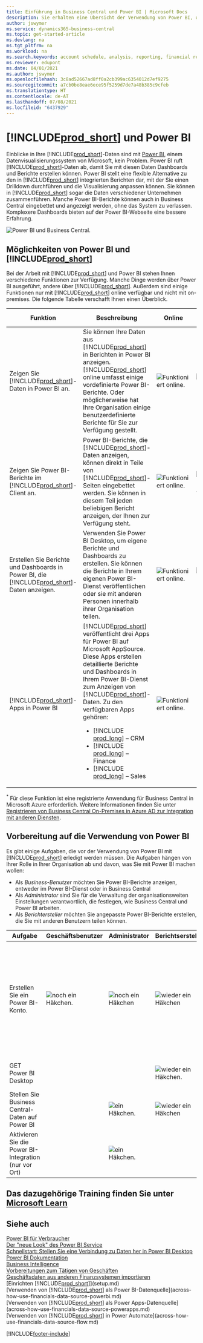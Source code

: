 ```yaml
---
title: Einführung in Business Central und Power BI | Microsoft Docs
description: Sie erhalten eine Übersicht der Verwendung von Power BI, um Erkenntnisse, Business Intelligence und KPIs aus Ihren Business Central-Daten zu erhalten.
author: jswymer
ms.service: dynamics365-business-central
ms.topic: get-started-article
ms.devlang: na
ms.tgt_pltfrm: na
ms.workload: na
ms.search.keywords: account schedule, analysis, reporting, financial report, business intelligence, KPI
ms.reviewer: edupont
ms.date: 04/01/2021
ms.author: jswymer
ms.openlocfilehash: 3c8ad52667ad8ff0a2cb399ac6354012d7ef9275
ms.sourcegitcommit: a7cb0be8eae6ece95f5259d7de7a48b385c9cfeb
ms.translationtype: HT
ms.contentlocale: de-AT
ms.lasthandoff: 07/08/2021
ms.locfileid: "6437929"
---
```

# <a name="prod_short-and-power-bi"></a>[!INCLUDE[prod_short](includes/prod_short.md)] und Power BI

Einblicke in Ihre [!INCLUDE[prod_short](includes/prod_short.md)]-Daten sind mit [Power BI](https://powerbi.microsoft.com), einem Datenvisualisierungssystem von Microsoft, kein Problem. Power BI ruft [!INCLUDE[prod_short](includes/prod_short.md)]-Daten ab, damit Sie mit diesen Daten Dashboards und Berichte erstellen können. Power BI stellt eine flexible Alternative zu den in [!INCLUDE[prod_short](includes/prod_short.md)] integrierten Berichten dar, mit der Sie einen Drilldown durchführen und die Visualisierung anpassen können. Sie können in [!INCLUDE[prod_short](includes/prod_short.md)] sogar die Daten verschiedener Unternehmen zusammenführen. Manche Power BI-Berichte können auch in Business Central eingebettet und angezeigt werden, ohne das System zu verlassen. Komplexere Dashboards bieten auf der Power BI-Webseite eine bessere Erfahrung.

![Power BI und Business Central.](media/power-bi-intro.png)

## <a name="what-you-can-do-with-power-bi-and-prod_short"></a>Möglichkeiten von Power BI und [!INCLUDE[prod_short](includes/prod_short.md)]

Bei der Arbeit mit [!INCLUDE[prod_short](includes/prod_short.md)] und Power BI stehen Ihnen verschiedene Funktionen zur Verfügung. Manche Dinge werden über Power BI ausgeführt, andere über [!INCLUDE[prod_short](includes/prod_short.md)]. Außerdem sind einige Funktionen nur mit [!INCLUDE[prod_short](includes/prod_short.md)] online verfügbar und nicht mit on-premises. Die folgende Tabelle verschafft Ihnen einen Überblick.

|Funktion|Beschreibung|Online|On-premises|Weitere Informationen|
|-------|-----------|--------------|-----------|----------------|
|Zeigen Sie [!INCLUDE[prod_short](includes/prod_short.md)]-Daten in Power BI an.|Sie können Ihre Daten aus [!INCLUDE[prod_short](includes/prod_short.md)] in Berichten in Power BI anzeigen. [!INCLUDE[prod_short](includes/prod_short.md)] online umfasst einige vordefinierte Power BI-Berichte. Oder möglicherweise hat Ihre Organisation einige benutzerdefinierte Berichte für Sie zur Verfügung gestellt.|![Funktioniert online.](media/check.png)|![Funktioniert lokal](media/check.png)|[Siehe ...](across-working-with-business-central-in-powerbi.md)|
|Zeigen Sie Power BI-Berichte im [!INCLUDE[prod_short](includes/prod_short.md)]-Client an.| Power BI-Berichte, die [!INCLUDE[prod_short](includes/prod_short.md)]-Daten anzeigen, können direkt in Teile von [!INCLUDE[prod_short](includes/prod_short.md)]-Seiten eingebettet werden. Sie können in diesem Teil jeden beliebigen Bericht anzeigen, der Ihnen zur Verfügung steht. |![Funktioniert online.](media/check.png)|![Funktioniert lokal](media/check.png)<sup>[*](#onprem)</sup>|[Siehe ...](across-working-with-powerbi.md).|
|Erstellen Sie Berichte und Dashboards in Power BI, die [!INCLUDE[prod_short](includes/prod_short.md)]-Daten anzeigen.|Verwenden Sie Power BI Desktop, um eigene Berichte und Dashboards zu erstellen. Sie können die Berichte in Ihrem eigenen Power BI-Dienst veröffentlichen oder sie mit anderen Personen innerhalb ihrer Organisation teilen.|![Funktioniert online.](media/check.png)|![Funktioniert lokal](media/check.png)|[Siehe ...](across-how-use-financials-data-source-powerbi.md)
|[!INCLUDE[prod_short](includes/prod_short.md)]-Apps in Power BI| [!INCLUDE[prod_short](includes/prod_short.md)] veröffentlicht drei Apps für Power BI auf Microsoft AppSource. Diese Apps erstellen detaillierte Berichte und Dashboards in Ihrem Power BI-Dienst zum Anzeigen von [!INCLUDE[prod_short](includes/prod_short.md)]-Daten. Zu den verfügbaren Apps gehören: <ul><li>[!INCLUDE [prod_long](includes/prod_long.md)] – CRM </li><li>[!INCLUDE [prod_long](includes/prod_long.md)] – Finance </li><li>[!INCLUDE [prod_long](includes/prod_long.md)] – Sales </li></ul>  |![Funktioniert online.](media/check.png)||[Siehe ...](across-powerbi-business-central-apps.md)

<a name="onprem"><sup>*</sup></a> Für diese Funktion ist eine registrierte Anwendung für Business Central in Microsoft Azure erforderlich. Weitere Informationen finden Sie unter [Registrieren von Business Central On-Premises in Azure AD zur Integration mit anderen Diensten](/dynamics365/business-central/dev-itpro/administration/register-app-azure).

## <a name="getting-ready-to-use-power-bi"></a>Vorbereitung auf die Verwendung von Power BI

Es gibt einige Aufgaben, die vor der Verwendung von Power BI mit [!INCLUDE[prod_short](includes/prod_short.md)] erledigt werden müssen. <!-- Some of the tasks are typically only done by administrators or super users.--> Die Aufgaben hängen von Ihrer Rolle in Ihrer Organisation ab und davon, was Sie mit Power BI machen wollen:

- Als *Business-Benutzer* möchten Sie Power BI-Berichte anzeigen, entweder im Power BI-Dienst oder in Business Central
- Als *Administrator* sind Sie für die Verwaltung der organisationsweiten Einstellungen verantwortlich, die festlegen, wie Business Central und Power BI arbeiten.
- Als *Berichtersteller* möchten Sie angepasste Power BI-Berichte erstellen, die Sie mit anderen Benutzern teilen können.

|Aufgabe|Geschäftsbenutzer|Administrator|Berichtsersteller|Weitere Informationen|
|----|-------------|-------------|-----------------------|----------------|
|Erstellen Sie ein Power BI-Konto.|![noch ein Häkchen.](media/check.png)|![noch ein Häkchen](media/check.png)|![wieder ein Häkchen](media/check.png)|Gehen Sie zu [https://powerbi.microsoft.com](https://powerbi.microsoft.com). Verwenden Sie bei der Registrierung für ein Konto Ihre geschäftliche E-Mail-Adresse und Ihr zugehöriges Kennwort. <br /><br/>Für die Anmeldung benötigen Sie eine Lizenz, aber in den meisten Fällen sollten Sie bereits eine kostenlose Lizenz besitzen. Weitere Informationen finden Sie unter [Power BI Lizenzierung](admin-powerbi-setup.md#license).|
|GET Power BI Desktop|||![wieder ein Häkchen.](media/check.png)|Zum Herunterladen gehen Sie zu [Power BI Desktop](https://powerbi.microsoft.com/desktop/). Weitere Informationen finden Sie unter [Power BI Desktop beziehen](/power-bi/fundamentals/desktop-get-the-desktop).
|Stellen Sie Business Central-Daten auf Power BI||![ein Häkchen.](media/check.png)|![wieder ein Häkchen](media/check.png)|[Daten über API-Seiten oder OData-Webdienste exponieren](admin-powerbi-setup.md#exposedata)
|Aktivieren Sie die Power BI-Integration<br />(nur vor Ort)||![ein Häkchen.](media/check.png)||[Business Central lokal für die Power BI-Integration festlegen](admin-powerbi-setup.md#setup)|


<!--



1. If you're using [!INCLUDE[prod_short](includes/prod_short.md)] on-premises, make sure your deployment meets the requirements outlined in [Set up [!INCLUDE[prod_short](includes/prod_short.md)] on-premises for Power BI integration](admin-powerbi-setup.md#setup). This task is typically an administrative task.

2. Expose Business Central data through API pages or published web services.

    Business Central online automatically included several pages as APIs. For more information, see [Business Central API V2.0](/dynamics365/business-central/dev-itpro/api-reference/v2.0/). Application developers for Business Central online can create custom API pages that you can then consume in reports. For more information, see [Developing a Custom API](/dynamics365/business-central/dev-itpro/developer/devenv-develop-custom-api).

   Codeunit, page, and query objects can be published as OData web services. There are many web services published by default. An easy way to find the web services is to search for *web services* in [!INCLUDE[prod_short](includes/prod_short.md)]. For more information about publishing web services, see [Publish a Web Service](across-how-publish-web-service.md).

3. Get a Power BI account.

   To do anything with Power BI and [!INCLUDE[prod_short](includes/prod_short.md)], whether you're an administrator or just a consumer, you'll need Power BI service account. To get an account, go to [https://powerbi.microsoft.com](https://powerbi.microsoft.com). To sign up for an account, use your work email address and password. Sign-up requires that you have a license, but in most cases you should already have a free license. For more information, see [Power BI Licensing](admin-powerbi-setup.md#license).

4. If you want to create your own Power BI reports, get Power BI Desktop.

   You can download [Power BI Desktop](https://powerbi.microsoft.com/desktop/). For more information, see [Get Power BI Desktop](/power-bi/fundamentals/desktop-get-the-desktop).

-->

## <a name="see-related-training-at-microsoft-learn"></a>Das dazugehörige Training finden Sie unter [Microsoft Learn](/learn/modules/configure-powerbi-excel-dynamics-365-business-central/index)

## <a name="see-also"></a>Siehe auch

[Power BI für Verbraucher](/power-bi/consumer/end-user-consumer)  
[Der "neue Look" des Power BI Service](/power-bi/service-new-look)  
[Schnellstart: Stellen Sie eine Verbindung zu Daten her in Power BI Desktop](/power-bi/desktop-quickstart-connect-to-data)  
[Power BI Dokumentation](/power-bi/)  
[Business Intelligence](bi.md)  
[Vorbereitungen zum Tätigen von Geschäften](ui-get-ready-business.md)  
[Geschäftsdaten aus anderen Finanzsystemen importieren](across-import-data-configuration-packages.md)  
[Einrichten [!INCLUDE[prod_short](includes/prod_short.md)]](setup.md)  
[Verwenden von [!INCLUDE[prod_short](includes/prod_short.md)] als Power BI-Datenquelle](across-how-use-financials-data-source-powerbi.md)  
[Verwenden von [!INCLUDE[prod_short](includes/prod_short.md)] als Power Apps-Datenquelle](across-how-use-financials-data-source-powerapps.md)  
[Verwenden von [!INCLUDE[prod_short](includes/prod_short.md)] in Power Automate](across-how-use-financials-data-source-flow.md)  




[!INCLUDE[footer-include](includes/footer-banner.md)]